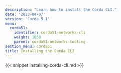 ```yaml
---
description: "Learn how to install the Corda CLI."
date: '2023-04-07'
version: 'Corda 5.1'
menu:
  corda51:
    identifier: corda51-networks-cli
    weight: 1050
    parent: corda51-networks-tooling
section_menu: corda51
title: Installing the Corda CLI
---
```


{{< snippet installing-corda-cli.md >}}